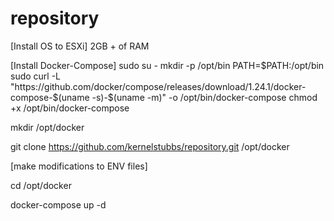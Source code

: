 # repository


[Install OS to ESXi]
    2GB + of RAM


[Install Docker-Compose]
sudo su -
mkdir -p /opt/bin
PATH=$PATH:/opt/bin
sudo curl -L "https://github.com/docker/compose/releases/download/1.24.1/docker-compose-$(uname -s)-$(uname -m)" -o /opt/bin/docker-compose
chmod +x /opt/bin/docker-compose

mkdir /opt/docker

git clone https://github.com/kernelstubbs/repository.git /opt/docker

[make modifications to ENV files]

cd /opt/docker

docker-compose up -d
